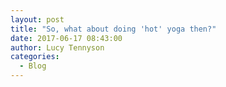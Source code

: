 ```yaml
---
layout: post
title: "So, what about doing 'hot' yoga then?"
date: 2017-06-17 08:43:00
author: Lucy Tennyson
categories:
  - Blog
---
```


